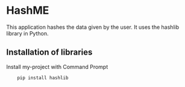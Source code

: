 # HashME
This application hashes the data given by the user. It uses the hashlib library in Python.


## Installation of libraries

Install my-project with Command Prompt

```bash
    pip install hashlib
```
    
